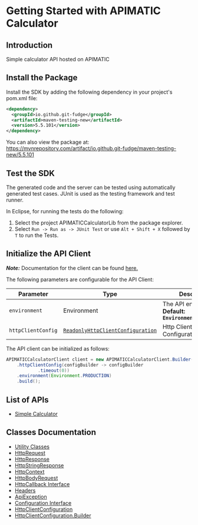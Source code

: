 
# Getting Started with APIMATIC Calculator

## Introduction

Simple calculator API hosted on APIMATIC

## Install the Package

Install the SDK by adding the following dependency in your project's pom.xml file:

```xml
<dependency>
  <groupId>io.github.git-fudge</groupId>
  <artifactId>maven-testing-new</artifactId>
  <version>5.5.101</version>
</dependency>
```

You can also view the package at:
https://mvnrepository.com/artifact/io.github.git-fudge/maven-testing-new/5.5.101

## Test the SDK

The generated code and the server can be tested using automatically generated test cases.
JUnit is used as the testing framework and test runner.

In Eclipse, for running the tests do the following:

1. Select the project APIMATICCalculatorLib from the package explorer.
2. Select `Run -> Run as -> JUnit Test` or use `Alt + Shift + X` followed by `T` to run the Tests.

## Initialize the API Client

**_Note:_** Documentation for the client can be found [here.](https://github.com/git-fudge/cSharpSourceCode/blob/5.5.101/doc/client.md)

The following parameters are configurable for the API Client:

| Parameter | Type | Description |
|  --- | --- | --- |
| `environment` | Environment | The API environment. <br> **Default: `Environment.PRODUCTION`** |
| `httpClientConfig` | [`ReadonlyHttpClientConfiguration`](doc/http-client-configuration.md) | Http Client Configuration instance. |

The API client can be initialized as follows:

```java
APIMATICCalculatorClient client = new APIMATICCalculatorClient.Builder()
    .httpClientConfig(configBuilder -> configBuilder
            .timeout(0))
    .environment(Environment.PRODUCTION)
    .build();
```

## List of APIs

* [Simple Calculator](https://github.com/git-fudge/cSharpSourceCode/blob/5.5.101/doc/controllers/simple-calculator.md)

## Classes Documentation

* [Utility Classes](https://github.com/git-fudge/cSharpSourceCode/blob/5.5.101/doc/utility-classes.md)
* [HttpRequest](https://github.com/git-fudge/cSharpSourceCode/blob/5.5.101/doc/http-request.md)
* [HttpResponse](https://github.com/git-fudge/cSharpSourceCode/blob/5.5.101/doc/http-response.md)
* [HttpStringResponse](https://github.com/git-fudge/cSharpSourceCode/blob/5.5.101/doc/http-string-response.md)
* [HttpContext](https://github.com/git-fudge/cSharpSourceCode/blob/5.5.101/doc/http-context.md)
* [HttpBodyRequest](https://github.com/git-fudge/cSharpSourceCode/blob/5.5.101/doc/http-body-request.md)
* [HttpCallback Interface](https://github.com/git-fudge/cSharpSourceCode/blob/5.5.101/doc/http-callback-interface.md)
* [Headers](https://github.com/git-fudge/cSharpSourceCode/blob/5.5.101/doc/headers.md)
* [ApiException](https://github.com/git-fudge/cSharpSourceCode/blob/5.5.101/doc/api-exception.md)
* [Configuration Interface](https://github.com/git-fudge/cSharpSourceCode/blob/5.5.101/doc/configuration-interface.md)
* [HttpClientConfiguration](https://github.com/git-fudge/cSharpSourceCode/blob/5.5.101/doc/http-client-configuration.md)
* [HttpClientConfiguration.Builder](https://github.com/git-fudge/cSharpSourceCode/blob/5.5.101/doc/http-client-configuration-builder.md)

